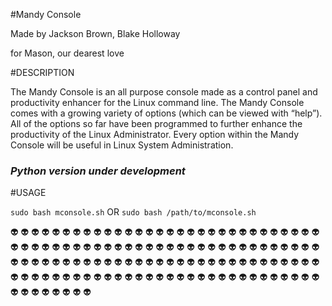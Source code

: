 #Mandy Console

Made by Jackson Brown, Blake Holloway 

for Mason, our dearest love


#DESCRIPTION

The Mandy Console is an all purpose console made as a control panel and productivity enhancer for the Linux command line. The Mandy Console comes with a growing variety of options (which can be viewed with “help”). All of the options so far have been programmed to further enhance the productivity of the Linux Administrator. Every option within the Mandy Console will be useful in Linux System Administration.

### *Python version under development*

#USAGE

`sudo bash mconsole.sh` OR `sudo bash /path/to/mconsole.sh`


:alien: :alien: :alien: :alien: :alien: :alien: :alien: :alien: :alien: :alien: :alien: :alien: :alien: :alien: :alien: :alien:
:alien: :alien: :alien: :alien: :alien: :alien: :alien: :alien: :alien: :alien: :alien: :alien: :alien: :alien: :alien: :alien:
:alien: :alien: :alien: :alien: :alien: :alien: :alien: :alien: :alien: :alien: :alien: :alien: :alien: :alien: :alien: :alien:
:alien: :alien: :alien: :alien: :alien: :alien: :alien: :alien: :alien: :alien: :alien: :alien: :alien: :alien: :alien: :alien:
:alien: :alien: :alien: :alien: :alien: :alien: :alien: :alien: :alien: :alien: :alien: :alien: :alien: :alien: :alien: :alien:
:alien: :alien: :alien: :alien: :alien: :alien: :alien: :alien: :alien: :alien: :alien: :alien: :alien: :alien: :alien: :alien:
:alien: :alien: :alien: :alien: :alien: :alien: :alien: :alien: :alien: :alien: :alien: :alien: :alien: :alien: :alien: :alien:
:alien: :alien: :alien: :alien: :alien: :alien: :alien: :alien: :alien: :alien: :alien: :alien: :alien: :alien: :alien: :alien:
